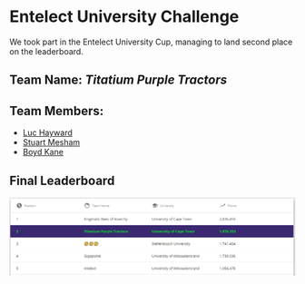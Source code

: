 # Entelect University Challenge

We took part in the Entelect University Cup, managing to land second place on the leaderboard.

## Team Name: *Titatium Purple Tractors*
## Team Members:
* [Luc Hayward](https://github.com/LucHayward)
* [Stuart Mesham](https://github.com/StuartMesham)
* [Boyd Kane](https://github.com/beyarkay)

## Final Leaderboard
![Leaderboard](images/leaderboard.png)
